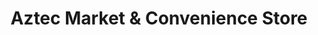 ---
title: "Aztec Market & Convenience Store"
url: /san-diego/aztec-market-und-convenience-store/
shop: Supermarkt
---